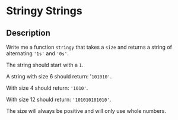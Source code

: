 # Stringy Strings

## Description

Write me a function `stringy` that takes a `size` and returns a string of alternating `'1s'` and `'0s'`. 

The string should start with a `1`.

A string with size 6 should return: '`101010'`.

With size 4 should return: `'1010'`.

With size 12 should return: `'101010101010'`.

The size will always be positive and will only use whole numbers.